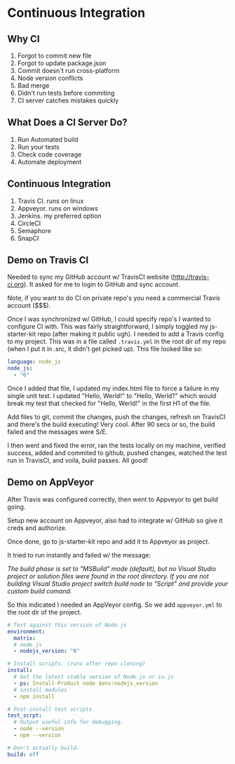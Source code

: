 # Continuous Integration

## Why CI

1. Forgot to commit new file
1. Forgot to update package.json
1. Commit doesn't run cross-platform
1. Node version conflicts
1. Bad merge
1. Didn't run tests before commiting
1. CI server catches mistakes quickly

## What Does a CI Server Do?

1. Run Automated build
1. Run your tests
1. Check code coverage
1. Automate deployment

## Continuous Integration

1. Travis CI. runs on linux
1. Appveyor. runs on windows
1. Jenkins. my preferred option
1. CircleCI
1. Semaphore
1. SnapCI

## Demo on Travis CI

Needed to sync my GitHub account w/ TravisCI website (http://travis-ci.org). It asked for me to login to GitHub and sync account.

Note, if you want to do CI on private repo's you need a commercial Travis account ($$$).

Once I was synchronized w/ GitHub, I could specify repo's I wanted to configure CI with. This was fairly straightforward, I simply toggled my js-starter-kit repo (after making it public ugh). I needed to add a Travis config to my project. This was in a file called ```.travis.yml``` in the root dir of my repo (when I put it in .src, it didn't get picked up). This file looked like so:

```yaml
language: node_js
node_js:
  - "6"
```

Once I added that file, I updated my index.html file to force a failure in my single unit test. I updated "Hello, Werld!" to "Hello, Werld?" which would break my test that checked for "Hello, Werld!" in the first H1 of the file.

Add files to git, commit the changes, push the changes, refresh on TravisCI and there's the build executing! Very cool. After 90 secs or so, the build failed and the messages were S/E.

I then went and fixed the error, ran the tests locally on my machine, verified success, added and commited to github, pushed changes, watched the test run in TravisCI, and voila, build passes. All good!

## Demo on AppVeyor

After Travis was configured correctly, then went to Appveyor to get build going.

Setup new account on Appveyor, also had to integrate w/ GitHub so give it creds and authorize. 

Once done, go to js-starter-kit repo and add it to Appveyor as project.

It tried to run instantly and failed w/ the message:

*The build phase is set to "MSBuild" mode (default), but no Visual Studio project or solution files were found in the root directory. If you are not building Visual Studio project switch build node to "Script" and provide your custom build comand.*

So this indicated I needed an AppVeyor config. So we add ```appveyor.yml``` to the root dir of the project.

```yaml
# Test against this version of Node.js
environment:
  matrix:
  # node.js
  - nodejs_version: "6"

# Install scripts. (runs after repo cloning)
install:
  # Get the latest stable version of Node.js or io.js
  - ps: Install-Product node $env:nodejs_version
  # install modules
  - npm install

# Post-install test scripts.
test_scrpt:
  # Output useful info for debugging.
  - node --version
  - npm --version

# Don't actually build.
build: off
```


